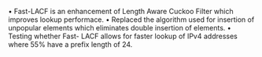 •	Fast-LACF is an enhancement of Length Aware Cuckoo Filter which improves lookup performace.
•	Replaced the algorithm used for insertion of unpopular elements which eliminates double insertion of elements. 
•	Testing whether Fast- LACF allows for faster lookup of IPv4 addresses where 55% have a prefix length of 24. 
